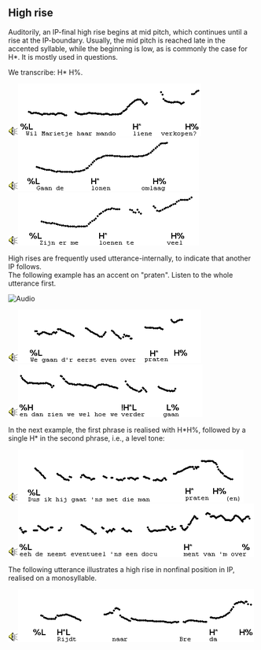 High rise
---------

Auditorily, an IP-final high rise begins at mid pitch, which continues until a rise at the IP-boundary. Usually, the mid pitch is reached late in the accented syllable, while the beginning is low, as is commonly the case for H\*. It is mostly used in questions.

We transcribe: H\* H%.

<div class="audio-example" onclick="play_sound('../audio/007')"><img alt="Play audio" src="../audio.gif" /><img alt="Audio example" src="../audio/gif/007.gif"/></div>

<div class="audio-example" onclick="play_sound('../audio/190')"><img alt="Play audio" src="../audio.gif" /><img alt="Audio example" src="../audio/gif/190.gif"/></div>

<div class="audio-example" onclick="play_sound('../audio/191')"><img alt="Play audio" src="../audio.gif" /><img alt="Audio example" src="../audio/gif/191.gif"/></div>

High rises are frequently used utterance-internally, to indicate that another IP follows.  
The following example has an accent on "praten". Listen to the whole utterance first.

![Audio](audio.gif)

<div class="audio-example" onclick="play_sound('../audio/009a')"><img alt="Play audio" src="../audio.gif" /><img alt="Audio example" src="../audio/gif/009a.gif"/></div>

<div class="audio-example" onclick="play_sound('../audio/009b')"><img alt="Play audio" src="../audio.gif" /><img alt="Audio example" src="../audio/gif/009b.gif"/></div>

In the next example, the first phrase is realised with H\*H%, followed by a single H\* in the second phrase, i.e., a level tone:

<div class="audio-example" onclick="play_sound('../audio/010a')"><img alt="Play audio" src="../audio.gif" /><img alt="Audio example" src="../audio/gif/010a.gif"/></div>

<div class="audio-example" onclick="play_sound('../audio/010b')"><img alt="Play audio" src="../audio.gif" /><img alt="Audio example" src="../audio/gif/010b.gif"/></div>

The following utterance illustrates a high rise in nonfinal position in IP, realised on a monosyllable.

<div class="audio-example" onclick="play_sound('../audio/011')"><img alt="Play audio" src="../audio.gif" /><img alt="Audio example" src="../audio/gif/011.gif"/></div>
